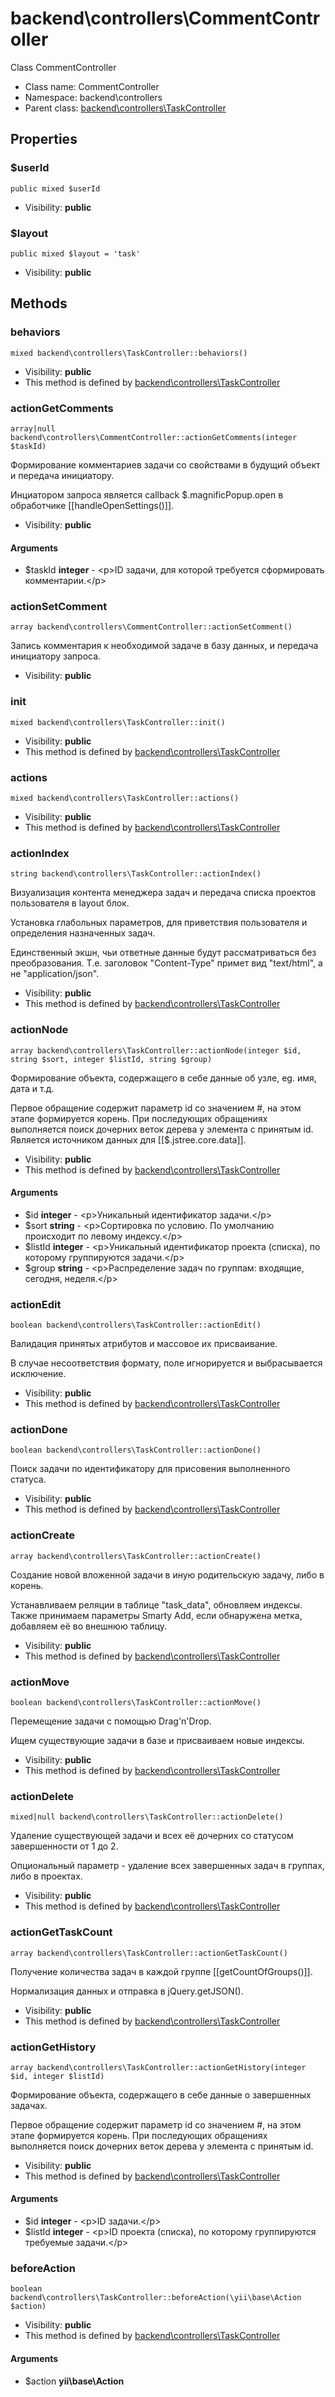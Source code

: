 backend\controllers\CommentController
===============

Class CommentController




* Class name: CommentController
* Namespace: backend\controllers
* Parent class: [backend\controllers\TaskController](backend-controllers-TaskController.md)





Properties
----------


### $userId

    public mixed $userId





* Visibility: **public**


### $layout

    public mixed $layout = 'task'





* Visibility: **public**


Methods
-------


### behaviors

    mixed backend\controllers\TaskController::behaviors()





* Visibility: **public**
* This method is defined by [backend\controllers\TaskController](backend-controllers-TaskController.md)




### actionGetComments

    array|null backend\controllers\CommentController::actionGetComments(integer $taskId)

Формирование комментариев задачи со свойствами в будущий объект и передача инициатору.

Инциатором запроса является callback $.magnificPopup.open в обработчике [[handleOpenSettings()]].

* Visibility: **public**


#### Arguments
* $taskId **integer** - &lt;p&gt;ID задачи, для которой требуется сформировать комментарии.&lt;/p&gt;



### actionSetComment

    array backend\controllers\CommentController::actionSetComment()

Запись комментария к необходимой задаче в базу данных, и передача инициатору запроса.



* Visibility: **public**




### init

    mixed backend\controllers\TaskController::init()





* Visibility: **public**
* This method is defined by [backend\controllers\TaskController](backend-controllers-TaskController.md)




### actions

    mixed backend\controllers\TaskController::actions()





* Visibility: **public**
* This method is defined by [backend\controllers\TaskController](backend-controllers-TaskController.md)




### actionIndex

    string backend\controllers\TaskController::actionIndex()

Визуализация контента менеджера задач и передача списка проектов пользователя в layout блок.

Установка глабольных параметров, для приветствия пользователя и определения назначенных задач.

Единственный экшн, чьи ответные данные будут рассматриваться без преобразования.
Т.е. заголовок "Content-Type" примет вид "text/html", а не "application/json".

* Visibility: **public**
* This method is defined by [backend\controllers\TaskController](backend-controllers-TaskController.md)




### actionNode

    array backend\controllers\TaskController::actionNode(integer $id, string $sort, integer $listId, string $group)

Формирование объекта, содержащего в себе данные об узле, eg. имя, дата и т.д.

Первое обращение содержит параметр id со значением #, на этом этапе формируется корень.
При последующих обращениях выполняется поиск дочерних веток дерева у элемента с принятым id.
Является источником данных для [[$.jstree.core.data]].

* Visibility: **public**
* This method is defined by [backend\controllers\TaskController](backend-controllers-TaskController.md)


#### Arguments
* $id **integer** - &lt;p&gt;Уникальный идентификатор задачи.&lt;/p&gt;
* $sort **string** - &lt;p&gt;Сортировка по условию. По умолчанию происходит по левому индексу.&lt;/p&gt;
* $listId **integer** - &lt;p&gt;Уникальный идентификатор проекта (списка), по которому группируются задачи.&lt;/p&gt;
* $group **string** - &lt;p&gt;Распределение задач по группам: входящие, сегодня, неделя.&lt;/p&gt;



### actionEdit

    boolean backend\controllers\TaskController::actionEdit()

Валидация принятых атрибутов и массовое их присваивание.

В случае несоответствия формату, поле игнорируется и выбрасывается исключение.

* Visibility: **public**
* This method is defined by [backend\controllers\TaskController](backend-controllers-TaskController.md)




### actionDone

    boolean backend\controllers\TaskController::actionDone()

Поиск задачи по идентификатору для присовения выполненного статуса.



* Visibility: **public**
* This method is defined by [backend\controllers\TaskController](backend-controllers-TaskController.md)




### actionCreate

    array backend\controllers\TaskController::actionCreate()

Создание новой вложенной задачи в иную родительскую задачу, либо в корень.

Устанавливаем реляции в таблице "task_data", обновляем индексы.
Также принимаем параметры Smarty Add, если обнаружена метка, добавляем её во внешнюю таблицу.

* Visibility: **public**
* This method is defined by [backend\controllers\TaskController](backend-controllers-TaskController.md)




### actionMove

    boolean backend\controllers\TaskController::actionMove()

Перемещение задачи с помощью Drag'n'Drop.

Ищем существующие задачи в базе и присваиваем новые индексы.

* Visibility: **public**
* This method is defined by [backend\controllers\TaskController](backend-controllers-TaskController.md)




### actionDelete

    mixed|null backend\controllers\TaskController::actionDelete()

Удаление существующей задачи и всех её дочерних со статусом завершенности от 1 до 2.

Опциональный параметр - удаление всех завершенных задач в группах, либо в проектах.

* Visibility: **public**
* This method is defined by [backend\controllers\TaskController](backend-controllers-TaskController.md)




### actionGetTaskCount

    array backend\controllers\TaskController::actionGetTaskCount()

Получение количества задач в каждой группе [[getCountOfGroups()]].

Нормализация данных и отправка в jQuery.getJSON().

* Visibility: **public**
* This method is defined by [backend\controllers\TaskController](backend-controllers-TaskController.md)




### actionGetHistory

    array backend\controllers\TaskController::actionGetHistory(integer $id, integer $listId)

Формирование объекта, содержащего в себе данные о завершенных задачах.

Первое обращение содержит параметр id со значением #, на этом этапе формируется корень.
При последующих обращениях выполняется поиск дочерних веток дерева у элемента с принятым id.

* Visibility: **public**
* This method is defined by [backend\controllers\TaskController](backend-controllers-TaskController.md)


#### Arguments
* $id **integer** - &lt;p&gt;ID задачи.&lt;/p&gt;
* $listId **integer** - &lt;p&gt;ID проекта (списка), по которому группируются требуемые задачи.&lt;/p&gt;



### beforeAction

    boolean backend\controllers\TaskController::beforeAction(\yii\base\Action $action)





* Visibility: **public**
* This method is defined by [backend\controllers\TaskController](backend-controllers-TaskController.md)


#### Arguments
* $action **yii\base\Action**



